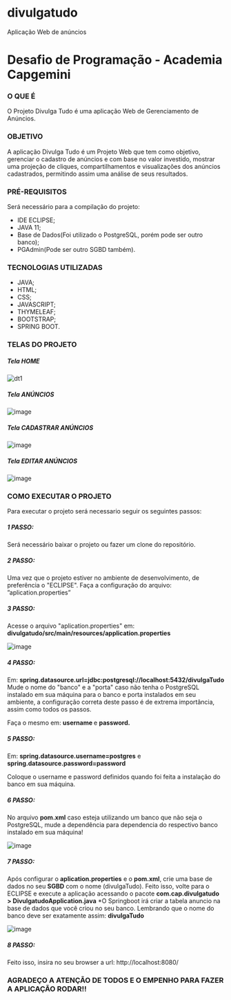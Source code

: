 # divulgatudo
Aplicação Web de anúncios


<h1>Desafio de Programação - Academia Capgemini</h1>

<h3>O QUE É</h3>

O Projeto Divulga Tudo é uma aplicação Web de Gerenciamento de Anúncios. 

<h3>OBJETIVO</h3>

A aplicação Divulga Tudo é um Projeto Web que tem como objetivo, gerenciar o cadastro de anúncios e com base no valor investido, mostrar uma projeção de cliques, compartilhamentos e visualizações dos anúncios cadastrados, permitindo assim uma análise de seus resultados.

<h3>PRÉ-REQUISITOS</h3>

Será necessário para a compilação do projeto:
<ul>
  <li>IDE ECLIPSE;</li>
  <li>JAVA 11;</li>
  <li>Base de Dados(Foi utilizado o PostgreSQL, porém pode ser outro banco);</li>
  <li>PGAdmin(Pode ser outro SGBD também).</li>
</ul>

<h3>TECNOLOGIAS UTILIZADAS</h3>

<ul>
  <li>JAVA;</li>
  <li>HTML;</li>
  <li>CSS;</li>
  <li>JAVASCRIPT;</li>
  <li>THYMELEAF;</li>
  <li>BOOTSTRAP;</li>
  <li>SPRING BOOT.</li>
</ul>

<h3>TELAS DO PROJETO</h3>

<h5>Tela HOME</h5>

![dt1](https://user-images.githubusercontent.com/30990442/118333616-65e44780-b4e2-11eb-8dc0-168ee8054ef0.jpg)

<h5>Tela ANÚNCIOS</h5>

![image](https://user-images.githubusercontent.com/30990442/118336866-e9a13280-b4e8-11eb-9b0e-73b7f3600489.png)

<h5>Tela CADASTRAR ANÚNCIOS</h5>

![image](https://user-images.githubusercontent.com/30990442/118337072-574d5e80-b4e9-11eb-95ba-51bdc303aa39.png)

<h5>Tela EDITAR ANÚNCIOS</h5>

![image](https://user-images.githubusercontent.com/30990442/118337256-ccb92f00-b4e9-11eb-8255-2455ad840e61.png)


<h3>COMO EXECUTAR O PROJETO</h3>

Para executar o projeto será necessario seguir os seguintes passos:
<h5>1 PASSO:</h5> Será necessário baixar o projeto ou fazer um clone do repositório.
<h5>2 PASSO:</h5>Uma vez que o projeto estiver no ambiente de desenvolvimento, de preferência o "ECLIPSE". Faça a configuração do arquivo:  ”aplication.properties”
<h5>3 PASSO:</h5>Acesse o arquivo "aplication.properties" em: <b>divulgatudo/src/main/resources/application.properties</b>

![image](https://user-images.githubusercontent.com/30990442/118336271-b8743280-b4e7-11eb-94bd-2b0dfaa887f9.png)

<h5>4 PASSO:</h5> Em: <b>spring.datasource.url=jdbc:postgresql://localhost:5432/divulgaTudo</b>
Mude o nome do "banco" e a "porta" caso não tenha o PostgreSQL instalado em sua máquina para o banco e porta instalados em seu ambiente, a configuração correta deste passo é de extrema importância, assim como todos os passos. 

Faça o mesmo em: <b> username </b> e <b> password. </b> 

<h5>5 PASSO:</h5> Em: <b>spring.datasource.username=postgres</b> e <b>spring.datasource.password=password</b>

Coloque o username e password definidos quando foi feita a instalação do banco em sua máquina.

<h5>6 PASSO:</h5>No arquivo <b>pom.xml</b> caso esteja utilizando um banco que não seja o PostgreSQL, mude a dependência para dependencia do respectivo banco instalado em sua máquina!

![image](https://user-images.githubusercontent.com/30990442/118337778-dd1dd980-b4ea-11eb-9313-ff8582857bf1.png)


<h5>7 PASSO:</h5>Após configurar o <b>aplication.properties</b> e o <b>pom.xml</b>, crie uma base de dados no seu <b>SGBD</b> com o nome (divulgaTudo). Feito isso, volte para o ECLIPSE e execute a aplicação acessando o pacote <b>com.cap.divulgatudo > DivulgatudoApplication.java</b></h5> *O Springboot irá criar a tabela anuncio na base de dados que você criou no seu banco. Lembrando que o nome do banco deve ser exatamente assim: <b>divulgaTudo</b>

![image](https://user-images.githubusercontent.com/30990442/118338382-641f8180-b4ec-11eb-85f9-7e5eacffd2f1.png)

<h5>8 PASSO:</h5>Feito isso, insira no seu browser a url: http://localhost:8080/

<h3>AGRADEÇO A ATENÇÃO DE TODOS E O EMPENHO PARA FAZER A APLICAÇÃO RODAR!!</h3>





